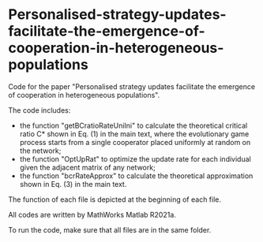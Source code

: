 # Personalised-strategy-updates-facilitate-the-emergence-of-cooperation-in-heterogeneous-populations


Code for the paper "Personalised strategy updates facilitate the emergence of cooperation in heterogeneous populations".

The code includes:

- the function "getBCratioRateUniIni" to calculate the theoretical critical ratio C* shown in Eq. (1) in the main text, where the evolutionary game process starts from a single cooperator placed uniformly at random on the network;
- the function "OptUpRat" to optimize the update rate for each individual given the adjacent matrix of any network;
- the function "bcrRateApprox" to calculate the theoretical approximation shown in Eq. (3) in the main text.

The function of each file is depicted at the beginning of each file.

All codes are written by MathWorks Matlab R2021a.

To run the code, make sure that all files are in the same folder.
